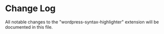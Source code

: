 # Change Log

All notable changes to the "wordpress-syntax-highlighter" extension will be documented in this file.
